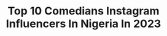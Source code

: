 ---
title: Top 10 Comedians Instagram Influencers In Nigeria In 2023
description: >-
  Find top comedians Instagram influencers in Nigeria in 2023. Most popular hashtags: #valentine #tundeednut #comedy.
platform: Instagram
hits: 15
text_top: Discover the top-rated Instagram influencers on inBeat.
text_bottom: inBeat holds 15 Instagram influencers like this in Nigeria for you to work with.
profiles:
  - username: "iamdesibanks"
    fullname: >-
      Desi Banks
    bio: >-
      🙏🏾 God1st Find #PURpose Actor | Comedian | Entertainer | Host Booking/Press: desibanksbooking@gmail.com
    location: "Nigeria"
    followers: 6753988
    engagement: 540
    commentsToLikes: 0.037395
    id: ck0tw4q3ke0hw0i19vebqszzw
    verified: true
    hashtags: "#justcomedy, #reallife, #comeseemelive, #tagyourfriends"
  - username: "official_marylove"
    fullname: >-
      Mary Love
    bio: >-
      Content Creator Comedian Actor Humanitarian Ambassador “Picky Foodie”🍲 Liberian God’s Chosen For business inquires, email bookmarylove@gmail.com
    location: "Nigeria"
    followers: 25170
    engagement: 858
    commentsToLikes: 0.089238
    id: ck6uhw7tfblk30j7151a0yzgd
    verified: false
    hashtags: "#commentlikeshare, #foryou, #explore, #pressplay"
  - username: "jazz_priest"
    fullname: >-
      Omoile Emmanuel
    bio: >-
      🎼 Professional Guitarist 🎸 Music Minister 🎸 Wedding Performer 🎤 Comedian * * Content Creator * * 🌟 ARTIST🌟 #Jazzpriest
    location: "Nigeria"
    followers: 15135
    engagement: 553
    commentsToLikes: 0.048701
    id: ck5hhgqwv850e0i11jiuwi8e8
    verified: false
    hashtags: "#loamyword, #happysunday, #diggingdeep, #valentine"
  - username: "omo_adugbo"
    fullname: >-
      olamilemiliom
    bio: >-
      An actor, stand up comedian, a musician, and MC, entertainment, making you happy is what I am born to do. Call me Olaitan Jewoola. My YouTube Channel.
    location: "Nigeria"
    followers: 55729
    engagement: 89
    commentsToLikes: 0.054247
    id: ck5hdga4tna720i11dvv67wav
    verified: false
    hashtags: "#badgovernanceinnigeria, #endsars, #endpolicebrutality"
  - username: "whiteagbero"
    fullname: >-
      Gautam Sabnani
    bio: >-
      WHITE AGBERO Actor 👑 ERIN INC ⭐️ Entrepreneur Comedian ɱα∂ε เɳ ɳαเʝα 🇳🇬 🇮🇳 ゴータム
    location: "Nigeria"
    followers: 57405
    engagement: 197
    commentsToLikes: 0.027843
    id: ck15p9hlqwrgi0i19dqtbw2v3
    verified: false
    hashtags: "#shaggination, #officerwoos, #whiteagbero, #brodashaggi"
  - username: "buchicomedian"
    fullname: >-
      Onyebuchi Ojieh
    bio: >-
      Comedian ..Actor..Producer..content creator
    location: "Nigeria"
    followers: 180678
    engagement: 143
    commentsToLikes: 0.049576
    id: ck15qg3tt2oag0i19mrj6v6a6
    verified: true
    hashtags: "#papabenji, #staysafe, #lawma, #recyclingideas"
  - username: "simeonskye"
    fullname: >-
      SIMI SKYE
    bio: >-
      GOD 1st :: DANCER::COMEDIAN ⭐️ ^^^^^^^^^^^^^^^^^^^^^^^^^ That Balenciaga bo!.🥇 I share happiness 2Dworld 🌎 😂 Send A DM for adverts & music promotion 💴
    location: "Nigeria"
    followers: 302942
    engagement: 288
    commentsToLikes: 0.024017
    id: ck5c57zol2xer0i114dn7pld3
    verified: false
    hashtags: "#blogger, #endsars, #shooting, #blog"
  - username: "mayordona"
    fullname: >-
      mayordona
    bio: >-
      CEO MAYOR DONA ENTERTAINMENT (RC 3032527) #comedian #compere #actor 📱: +2349029171745
    location: "Nigeria"
    followers: 58742
    engagement: 137
    commentsToLikes: 0.071636
    id: ck5c5811v2xhq0i11avrivobc
    verified: false
    hashtags: "#funnymemes, #comedy, #funnyshit, #tundeednut"
  - username: "thegovernor._"
    fullname: >-
      THE GOVERNOR
    bio: >-
      ⒸⒺⓄ: XT3MME_GLOBAL_RESOURCE_LTD <NEVER BROKE AGAIN> INFLUENCER BASS GUITAR MAN REAL ESTATE CONSULTANT COMEDIAN
    location: "Nigeria"
    followers: 320607
    engagement: 36
    commentsToLikes: 0.028477
    id: ck8sw2dqldjii0j78kwstlpdz
    verified: false
    hashtags: ""
  - username: "babaalariya"
    fullname: >-
      Baba Alariya
    bio: >-
      •Actor. •Tv host. •Mc/Comedian For All Events. •Brand Ambassador/Influencer. •Adverts. Bookings: babaalariya@gmail.com +2347030583870
    location: "Nigeria"
    followers: 286891
    engagement: 75
    commentsToLikes: 0.077895
    id: ck134mrj5x75g0i19fge3p6br
    verified: false
    hashtags: "#theyoungoldman, #babaalariya, #swipeleft, #babaalariyathetailor"
---